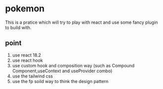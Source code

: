 # pokemon

This is a pratice which will try to play with react and use some fancy plugin to build with.

## point
  1. use react 18.2
  2. use react hook
  3. use custom hook and composition way (such as Compound Component,useContext and useProvider combo)
  4. use the tailwind css
  5. use the fp soild way to think the design pattern
